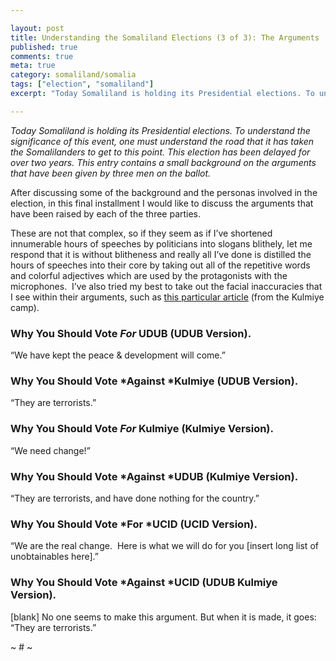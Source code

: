 ```yaml
---

layout: post
title: Understanding the Somaliland Elections (3 of 3): The Arguments
published: true
comments: true
meta: true
category: somaliland/somalia
tags: ["election", "somaliland"]
excerpt: "Today Somaliland is holding its Presidential elections. To understand the significance of this event, one must understand the road that it has taken the Somalilanders to get to this point. This election has been delayed for over two years. This entry contains a small background on the arguments that have been given by three men on the ballot."

---
```


*Today Somaliland is holding its Presidential elections. To understand the significance of this event, one must understand the road that it has taken the Somalilanders to get to this point. This election has been delayed for over two years. This entry contains a small background on the arguments that have been given by three men on the ballot.*


After discussing some of the background and the personas involved in the election, in this final installment I would like to discuss the arguments that have been raised by each of the three parties.


These are not that complex, so if they seem as if I’ve shortened innumerable hours of speeches by politicians into slogans blithely, let me respond that it is without blitheness and really all I’ve done is distilled the hours of speeches into their core by taking out all of the repetitive words and colorful adjectives which are used by the protagonists with the microphones.  I’ve also tried my best to take out the facial inaccuracies that I see within their arguments, such as [this particular article][2] (from the Kulmiye camp).

 [2]: http://www.garoweonline.com/artman2/publish/Opinion_20/Somaliland_KULMIYE_Formidable_Opposition_Party_or_Troublous_Rebel_Group.shtml

### Why You Should Vote *For* UDUB (UDUB Version).

“We have kept the peace & development will come.”

### Why You Should Vote *Against *Kulmiye (UDUB Version).

“They are terrorists.”

### Why You Should Vote *For* Kulmiye (Kulmiye Version).

“We need change!”

### Why You Should Vote *Against *UDUB (Kulmiye Version).

“They are terrorists, and have done nothing for the country.”

### Why You Should Vote *For *UCID (UCID Version).

“We are the real change.  Here is what we will do for you [insert long list of unobtainables here].”

### Why You Should Vote *Against *UCID (UDUB Kulmiye Version).

[blank] No one seems to make this argument. But when it is made, it goes: “They are terrorists.”

~ # ~